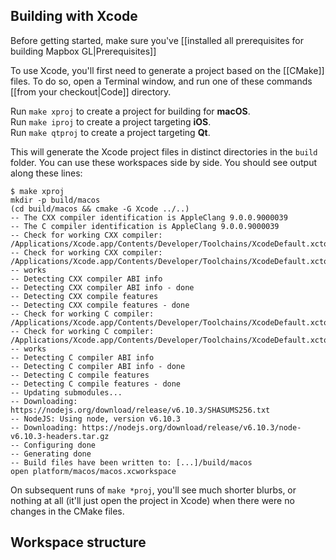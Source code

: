 ## Building with Xcode

Before getting started, make sure you've [[installed all prerequisites for building Mapbox GL|Prerequisites]]

To use Xcode, you'll first need to generate a project based on the [[CMake]] files. To do so, open a Terminal window, and run one of these commands [[from your checkout|Code]] directory.

Run `make xproj` to create a project for building for **macOS**.  
Run `make iproj` to create a project targeting **iOS**.  
Run `make qtproj` to create a project targeting **Qt**.

This will generate the Xcode project files in distinct directories in the `build` folder. You can use these workspaces side by side. You should see output along these lines:

```
$ make xproj
mkdir -p build/macos
(cd build/macos && cmake -G Xcode ../..)
-- The CXX compiler identification is AppleClang 9.0.0.9000039
-- The C compiler identification is AppleClang 9.0.0.9000039
-- Check for working CXX compiler: /Applications/Xcode.app/Contents/Developer/Toolchains/XcodeDefault.xctoolchain/usr/bin/clang++
-- Check for working CXX compiler: /Applications/Xcode.app/Contents/Developer/Toolchains/XcodeDefault.xctoolchain/usr/bin/clang++ -- works
-- Detecting CXX compiler ABI info
-- Detecting CXX compiler ABI info - done
-- Detecting CXX compile features
-- Detecting CXX compile features - done
-- Check for working C compiler: /Applications/Xcode.app/Contents/Developer/Toolchains/XcodeDefault.xctoolchain/usr/bin/clang
-- Check for working C compiler: /Applications/Xcode.app/Contents/Developer/Toolchains/XcodeDefault.xctoolchain/usr/bin/clang -- works
-- Detecting C compiler ABI info
-- Detecting C compiler ABI info - done
-- Detecting C compile features
-- Detecting C compile features - done
-- Updating submodules...
-- Downloading: https://nodejs.org/download/release/v6.10.3/SHASUMS256.txt
-- NodeJS: Using node, version v6.10.3
-- Downloading: https://nodejs.org/download/release/v6.10.3/node-v6.10.3-headers.tar.gz
-- Configuring done
-- Generating done
-- Build files have been written to: [...]/build/macos
open platform/macos/macos.xcworkspace
```

On subsequent runs of `make *proj`, you'll see much shorter blurbs, or nothing at all (it'll just open the project in Xcode) when there were no changes in the CMake files.

## Workspace structure

## 
